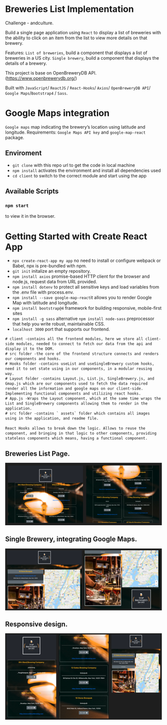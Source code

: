 # Breweries List Implementation

Challenge - andculture.

Build a single page application using `React` to display a list of breweries with the ability to click on an item from the list to view more details on that brewery.

Features:
`List of breweries`, build a component that displays a list of breweries in a US city.
`Single brewery`, build a component that displays the details of a brewery.

This project is base on OpenBreweryDB API. (https://www.openbrewerydb.org/)

Built with `JavaScript`/ `ReactJS` / `React-Hooks`/ `Axios`/ `OpenBreweryDB API`/ `Google Maps`/`Bootstrap4` / `Sass`.

# Google Maps integration

`Google maps` map indicating the brewery’s location using latitude and longitude.
Requirements: `Google Maps API key` and `google-map-react` package.

## Enviroment

- `git clone` with this repo url to get the code in local machine
- `npm install` activates the environment and install all dependencies used
- `cd client` to switch to the correct module and start using the app

## Available Scripts

### `npm start`

to view it in the browser.

# Getting Started with Create React App

- `npx create-react-app my app` no need to install or configure webpack or Babel, npx is pre-bundled with npm.
- `git init` initalize an empty repository.
- `npm install axios` promise-based HTTP client for the browser and node.js, request data from URL provided.
- `npm install dotenv` to protect all sensitive keys and load variables from the .env file with process.env.
- `npm install --save google-map-react`it allows you to render Google Map with latitude and longitude.
- `npm install bootstrap@4` framework for building responsive, mobile-first sites
- `npm install -g sass` alternative `npm install node-sass` preprocessor that help you write robust, maintainable CSS.
- `localhost 3000` port that supports our frontend.

```
# client -contains all the frontend modules, here we store all client-side modules, needed to connect to fetch our data from the api and display it to the DOM.
# src folder -the core of the frontend structure connects and renders our components and hooks.
# Hooks folder -contains useList and useSingleBrewery custom hooks, need it to set state using in our components, in a modular reusing way.
# Layout folder -contains Layout.js, List.js, SingleBrewery.js, and Gmap.js which are our components used to fetch the data required render all the information and google maps on our client-side. Implementing functional components and utilizing react hooks.
# App.js -Wraps the Layout component, which at the same time wraps the List and SingleBrewery components allowing them to render in the application.
# src folder -contains ` assets` folder which contains all images using in the application, and readme file.

React Hooks allows to break down the logic. Allows to reuse the component, and bringing in that logic to other components, providing stateless components which means, having a functional component.

```

## Breweries List Page.

![](/client/src/assets/home_page_top&scroll.png)

## Single Brewery, integrating Google Maps.

![](/client/src/assets/single_brewery_top&scroll.png)

## Responsive design.

![](/client/src/assets/responsive_design_allPages.png)
